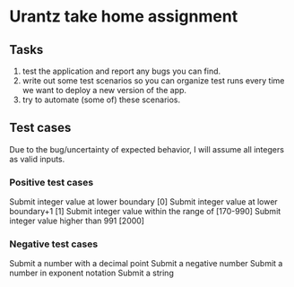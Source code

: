 # Urantz take home assignment

## Tasks

1. test the application and report any bugs you can find.
2. write out some test scenarios so you can organize test runs every time we want to deploy a new version of the app.
3. try to automate (some of) these scenarios.

## Test cases

Due to the bug/uncertainty of expected behavior, I will assume all integers as valid inputs.

### Positive test cases

Submit integer value at lower boundary [0]
Submit integer value at lower boundary+1 [1]
Submit integer value within the range of [170-990]
Submit integer value higher than 991 [2000]

### Negative test cases

Submit a number with a decimal point
Submit a negative number
Submit a number in exponent notation
Submit a string

##
